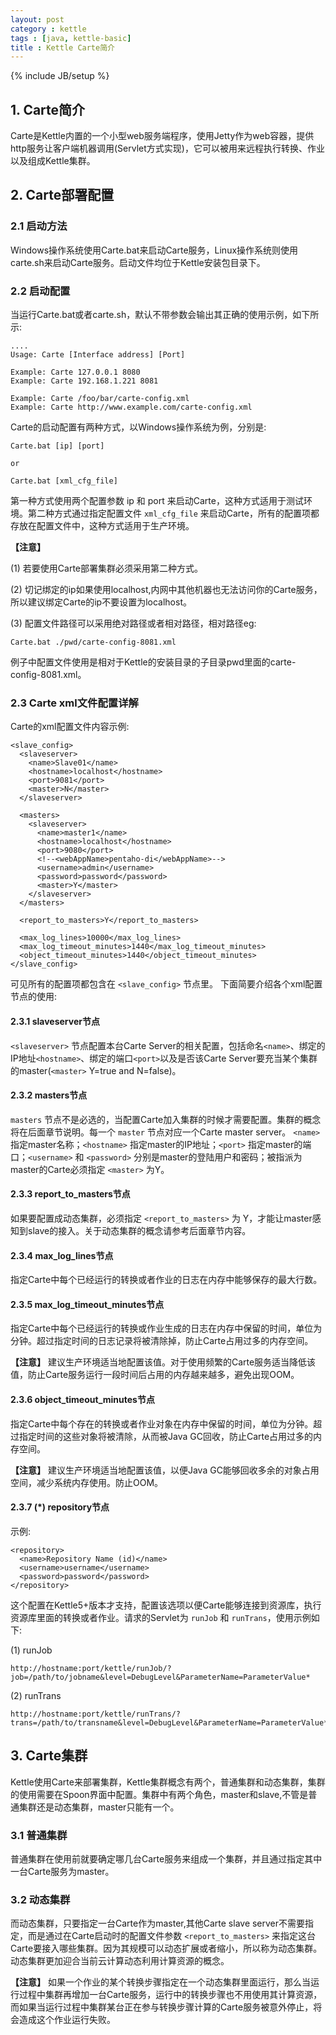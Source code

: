 ```yaml
---
layout: post
category : kettle
tags : [java, kettle-basic]
title : Kettle Carte简介
---
```

{% include JB/setup %}

## 1. Carte简介

Carte是Kettle内置的一个小型web服务端程序，使用Jetty作为web容器，提供http服务让客户端机器调用(Servlet方式实现)，它可以被用来远程执行转换、作业以及组成Kettle集群。

## 2. Carte部署配置

### 2.1 启动方法

Windows操作系统使用Carte.bat来启动Carte服务，Linux操作系统则使用carte.sh来启动Carte服务。启动文件均位于Kettle安装包目录下。

### 2.2 启动配置

当运行Carte.bat或者carte.sh，默认不带参数会输出其正确的使用示例，如下所示:

	....
	Usage: Carte [Interface address] [Port]
	
	Example: Carte 127.0.0.1 8080
	Example: Carte 192.168.1.221 8081
	
	Example: Carte /foo/bar/carte-config.xml
	Example: Carte http://www.example.com/carte-config.xml

Carte的启动配置有两种方式，以Windows操作系统为例，分别是:

	Carte.bat [ip] [port]
	
	or

	Carte.bat [xml_cfg_file]

第一种方式使用两个配置参数 ip 和 port 来启动Carte，这种方式适用于测试环境。第二种方式通过指定配置文件 `xml_cfg_file` 来启动Carte，所有的配置项都存放在配置文件中，这种方式适用于生产环境。

**【注意】** 

(1) 若要使用Carte部署集群必须采用第二种方式。

(2) 切记绑定的ip如果使用localhost,内网中其他机器也无法访问你的Carte服务，所以建议绑定Carte的ip不要设置为localhost。

(3) 配置文件路径可以采用绝对路径或者相对路径，相对路径eg:
 
	Carte.bat ./pwd/carte-config-8081.xml

例子中配置文件使用是相对于Kettle的安装目录的子目录pwd里面的carte-config-8081.xml。

### 2.3 Carte xml文件配置详解

Carte的xml配置文件内容示例:

	<slave_config>
	  <slaveserver>
	    <name>Slave01</name>
	    <hostname>localhost</hostname>
	    <port>9081</port>
		<master>N</master>
	  </slaveserver>
	
	  <masters>
	    <slaveserver>
	      <name>master1</name>
	      <hostname>localhost</hostname>
	      <port>9080</port>
	      <!--<webAppName>pentaho-di</webAppName>-->
	      <username>admin</username>
	      <password>password</password>
	      <master>Y</master>
	    </slaveserver>
	  </masters>
	
	  <report_to_masters>Y</report_to_masters>
	
	  <max_log_lines>10000</max_log_lines>
	  <max_log_timeout_minutes>1440</max_log_timeout_minutes>
	  <object_timeout_minutes>1440</object_timeout_minutes>
	</slave_config>

可见所有的配置项都包含在 `<slave_config>` 节点里。 下面简要介绍各个xml配置节点的使用:

#### 2.3.1 slaveserver节点

`<slaveserver>` 节点配置本台Carte Server的相关配置，包括命名`<name>`、绑定的IP地址`<hostname>`、绑定的端口`<port>`以及是否该Carte Server要充当某个集群的master(`<master>` Y=true and N=false)。

#### 2.3.2 masters节点

`masters` 节点不是必选的，当配置Carte加入集群的时候才需要配置。集群的概念将在后面章节说明。每一个 `master` 节点对应一个Carte master server。 `<name>` 指定master名称；`<hostname>` 指定master的IP地址；`<port>` 指定master的端口；`<username>` 和 `<password>` 分别是master的登陆用户和密码；被指派为master的Carte必须指定 `<master>` 为Y。

#### 2.3.3 report\_to\_masters节点

如果要配置成动态集群，必须指定 `<report_to_masters>` 为 Y，才能让master感知到slave的接入。关于动态集群的概念请参考后面章节内容。

#### 2.3.4 max\_log\_lines节点

指定Carte中每个已经运行的转换或者作业的日志在内存中能够保存的最大行数。

#### 2.3.5 max\_log\_timeout\_minutes节点

指定Carte中每个已经运行的转换或作业生成的日志在内存中保留的时间，单位为分钟。超过指定时间的日志记录将被清除掉，防止Carte占用过多的内存空间。

**【注意】** 建议生产环境适当地配置该值。对于使用频繁的Carte服务适当降低该值，防止Carte服务运行一段时间后占用的内存越来越多，避免出现OOM。

#### 2.3.6 object\_timeout\_minutes节点

指定Carte中每个存在的转换或者作业对象在内存中保留的时间，单位为分钟。超过指定时间的这些对象将被清除，从而被Java GC回收，防止Carte占用过多的内存空间。

**【注意】** 建议生产环境适当地配置该值，以便Java GC能够回收多余的对象占用空间，减少系统内存使用。防止OOM。

#### 2.3.7 (*) repository节点

示例:

	<repository>
	  <name>Repository Name (id)</name>
	  <username>username</username>
	  <password>password</password>
	</repository>

这个配置在Kettle5+版本才支持，配置该选项以便Carte能够连接到资源库，执行资源库里面的转换或者作业。请求的Servlet为 `runJob` 和 `runTrans`，使用示例如下:

(1) runJob

	http://hostname:port/kettle/runJob/?job=/path/to/jobname&level=DebugLevel&ParameterName=ParameterValue*

(2) runTrans

	http://hostname:port/kettle/runTrans/?trans=/path/to/transname&level=DebugLevel&ParameterName=ParameterValue*


## 3. Carte集群

Kettle使用Carte来部署集群，Kettle集群概念有两个，普通集群和动态集群，集群的使用需要在Spoon界面中配置。集群中有两个角色，master和slave,不管是普通集群还是动态集群，master只能有一个。

### 3.1 普通集群

普通集群在使用前就要确定哪几台Carte服务来组成一个集群，并且通过指定其中一台Carte服务为master。

### 3.2 动态集群

而动态集群，只要指定一台Carte作为master,其他Carte slave server不需要指定，而是通过在Carte启动时的配置文件参数 `<report_to_masters>` 来指定这台Carte要接入哪些集群。因为其规模可以动态扩展或者缩小，所以称为动态集群。动态集群更加迎合当前云计算动态利用计算资源的概念。

**【注意】** 如果一个作业的某个转换步骤指定在一个动态集群里面运行，那么当运行过程中集群再增加一台Carte服务，运行中的转换步骤也不用使用其计算资源，而如果当运行过程中集群某台正在参与转换步骤计算的Carte服务被意外停止，将会造成这个作业运行失败。


